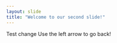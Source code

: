 ```yaml
---
layout: slide
title: "Welcome to our second slide!"
---
```

Test change
Use the left arrow to go back!
